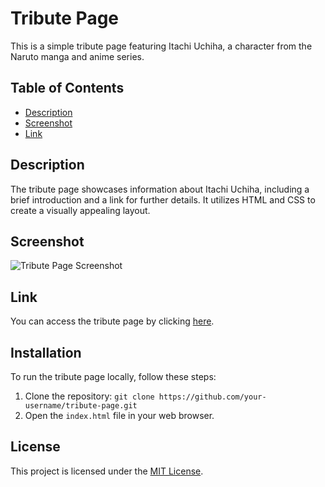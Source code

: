 # Tribute Page

This is a simple tribute page featuring Itachi Uchiha, a character from the Naruto manga and anime series.

## Table of Contents
- [Description](#description)
- [Screenshot](#screenshot)
- [Link](#link)

## Description
The tribute page showcases information about Itachi Uchiha, including a brief introduction and a link for further details. It utilizes HTML and CSS to create a visually appealing layout.

## Screenshot
![Tribute Page Screenshot](screenshot.png)

## Link
You can access the tribute page by clicking [here](https://example.com/tribute-page).

## Installation
To run the tribute page locally, follow these steps:
1. Clone the repository: `git clone https://github.com/your-username/tribute-page.git`
2. Open the `index.html` file in your web browser.

## License
This project is licensed under the [MIT License](LICENSE).
